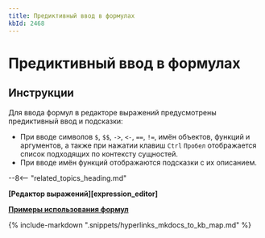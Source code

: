 ```yaml
---
title: Предиктивный ввод в формулах
kbId: 2468
---
```


# Предиктивный ввод в формулах

## Инструкции

Для ввода формул в редакторе выражений предусмотрены предиктивный ввод и подсказки:

- При вводе символов `$`, `$$`, `->`, `<-`, `==`, `!=`, имён объектов, функций и аргументов, а также при нажатии клавиш `Ctrl` `Пробел` отображается список подходящих по контексту сущностей.
- При вводе имён функций отображаются подсказки с их описанием.

--8<-- "related_topics_heading.md"

**[Редактор выражений][expression_editor]**

**[Примеры использования формул](https://kb.comindware.ru/category.php?id=409)**



{% include-markdown ".snippets/hyperlinks_mkdocs_to_kb_map.md" %}
